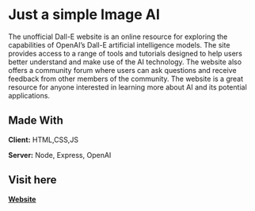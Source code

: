 
# Just a simple Image AI

The unofficial Dall-E website is an online resource for exploring the capabilities of OpenAI’s Dall-E artificial intelligence models. The site provides access to a range of tools and tutorials designed to help users better understand and make use of the AI technology. The website also offers a community forum where users can ask questions and receive feedback from other members of the community. The website is a great resource for anyone interested in learning more about AI and its potential applications.


## Made With

**Client:** HTML,CSS,JS

**Server:** Node, Express, OpenAI

## Visit here

**[Website](https://write-the-image.onrender.com/)**

